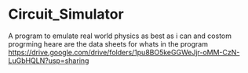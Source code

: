 # Circuit_Simulator
A program to emulate real world physics as best as i can and costom progrming
heare are the data sheets for whats in the program https://drive.google.com/drive/folders/1pu8BO5keGGWeJjr-oMM-CzN-LuGbHQLN?usp=sharing
